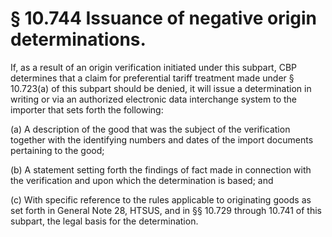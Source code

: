 # § 10.744   Issuance of negative origin determinations.

If, as a result of an origin verification initiated under this subpart, CBP determines that a claim for preferential tariff treatment made under § 10.723(a) of this subpart should be denied, it will issue a determination in writing or via an authorized electronic data interchange system to the importer that sets forth the following:


(a) A description of the good that was the subject of the verification together with the identifying numbers and dates of the import documents pertaining to the good;


(b) A statement setting forth the findings of fact made in connection with the verification and upon which the determination is based; and


(c) With specific reference to the rules applicable to originating goods as set forth in General Note 28, HTSUS, and in §§ 10.729 through 10.741 of this subpart, the legal basis for the determination.





